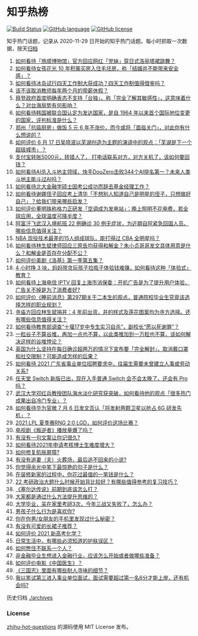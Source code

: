 # 知乎热榜
[![Build Status](https://github.com/ToWeLong/zhihu-hot-questions/workflows/CI/badge.svg)](https://github.com/ToWeLong/zhihu-hot-questions/actions)
[![GitHub language](https://img.shields.io/badge/language-golang-orange.svg)](https://golang.org/)
[![GitHub license](https://img.shields.io/github/license/ToWeLong/zhihu-hot-questions)](https://github.com/ToWeLong/zhihu-hot-questions/blob/main/LICENSE)

知乎热门话题，记录从 2020-11-29 日开始的知乎热门话题。每小时抓取一次数据，按天[归档](./archives)

<!-- BEGIN -->

1. [如何看待「旅顺博物馆」官方回应网红「党妹」穿日式洛丽塔裙跳舞？](https://www.zhihu.com/question/470365349)
1. [如何看待女孩花光 10 年积蓄买房入住毛坯房，称「结婚并不能带来安全感」？](https://www.zhihu.com/question/470358346)
1. [如何看待冰岛试行四天工作制大获成功？四天工作制值得借鉴吗？](https://www.zhihu.com/question/470410629)
1. [该不该取消教师每年两个月的带薪休假？](https://www.zhihu.com/question/470469068)
1. [拜登政府首度明确表态不支持「台独」，称「完全了解其敏感性」，这意味着什么？对台海局势有何影响？](https://www.zhihu.com/question/470580147)
1. [如何看待韩国被联合国认定为发达国家，是自 1964 年以来首个国际地位变更的国家，评判标准是什么？](https://www.zhihu.com/question/470588614)
1. [郑州「抗癌厨房」做饭 5 元 6 年不涨价，而今或将「面临关门」，对此你有什么想说的？](https://www.zhihu.com/question/470452348)
1. [如何评价 6 月 17 日吴晓波以芜湖创造为主题的演讲中的观点：「芜湖是下一个超级城市」？](https://www.zhihu.com/question/466274708)
1. [支付宝转账5000元，转错人了， 打电话联系对方，对方关机了，该如何要回钱？](https://www.zhihu.com/question/351571558)
1. [如何看待AI杀入斗地主领域，快手DouZero击败344个AI排名第一？未来人类斗地主能斗过AI吗？](https://www.zhihu.com/question/470431274)
1. [如何看待北大金融学硕士因考公成功而辞去基金经理工作？](https://www.zhihu.com/question/470568734)
1. [如何看待谢娜侄子回应考上清华「不想别人知道自己是明星的侄子，只想做好自己」？给我们带来哪些启发？](https://www.zhihu.com/question/470425395)
1. [如何评价董明珠称格力正研发「空调成为发电站」：晚上照明不花电费，若全球应用，全球温度可降半度？](https://www.zhihu.com/question/470429897)
1. [阿富汗飞武汉入境航班 22 例确诊 30 例无症状，为近期自阿紧急回国人员。哪些信息值得关注？](https://www.zhihu.com/question/470593519)
1. [NBA 现役技术最差的15人组成球队，能打得过 CBA 全明星吗？](https://www.zhihu.com/question/467877445)
1. [如何看待林生斌律师回应三原告均获得和解金？朱小贞哥哥发文具体用意是什么？和解金是否存在分配不公？](https://www.zhihu.com/question/469903790)
1. [如何评价美剧《洛基》第一季第五集？](https://www.zhihu.com/question/469082564)
1. [4 小时挣 3 块，妈妈带贪玩孩子捡瓶子体验钱难赚，如何看待这种「体验式」教育？](https://www.zhihu.com/question/470535137)
1. [如何看待上海电信 IPTV 回复上海市消保委：开机广告是为了提升用户体验，广告关不掉是为了消费者好?](https://www.zhihu.com/question/470272548)
1. [如何评价《睡前消息》第297期关于二本生的观点，普通院校毕业生究竟该选择怎样的职业规划？](https://www.zhihu.com/question/470490474)
1. [寺庙方回应林生斌捐井：4 年前出资，井的样式及莲花图案均为寺方选择。还有哪些信息值得关注？](https://www.zhihu.com/question/470587142)
1. [如何看待教育部调查“十堰17岁中专生实习自杀”，副校长“愿以死谢罪”？](https://www.zhihu.com/question/470564757)
1. [一粒谷子不算谷堆，再加一点也不算，以此类推加到一万粒也不算，该如何解决这样的谷堆悖论？](https://www.zhihu.com/question/455083603)
1. [英国为什么坚持在每日确诊超两万的情况下宣布要「完全解封」，取消戴口罩和社交限制？可能造成怎样的后果？](https://www.zhihu.com/question/470082644)
1. [如何看待 2021 广东省事业单位招聘要求中，往届生需要未曾建立人事或劳动关系?](https://www.zhihu.com/question/470133715)
1. [任天堂 Switch 新版已出，现在入手普通 Switch 会不会太晚了，还会有 Pro 吗？](https://www.zhihu.com/question/425260879)
1. [武汉大学邓红兵教授团队海水淡化研究获突破，如何看待他的观点「很多热门成果出自冷门专业」？](https://www.zhihu.com/question/470617704)
1. [如何看待华为官微 7 月 6 日发文否认「将发射两颗卫星以抢占 6G 研发先机」？](https://www.zhihu.com/question/470367051)
1. [2021 LPL 夏季赛RNG 2:0 LGD，如何评价这场比赛？](https://www.zhihu.com/question/470681114)
1. [电视剧《叛逆者》播放量爆了吗？](https://www.zhihu.com/question/468364234)
1. [有没有一句文案让你记很久?](https://www.zhihu.com/question/432213645)
1. [如何看待2021年申请考核博士生难度增大？](https://www.zhihu.com/question/430374942)
1. [如何修复肌肤屏障?](https://www.zhihu.com/question/318814504)
1. [有没有追妻（夫）火葬场，最后追不回来的小说?](https://www.zhihu.com/question/468268590)
1. [你觉得余光中笔下最惊艳的句子是什么？](https://www.zhihu.com/question/440817750)
1. [在装修新家的过程中，你花过最值的一笔钱是什么？](https://www.zhihu.com/question/468840855)
1. [22 考研政治大题什么时候开始背比较好？有哪些值得参考的复习技巧？](https://www.zhihu.com/question/470122007)
1. [《塞尔达传说》前期到底该怎么打？](https://www.zhihu.com/question/444332434)
1. [大家都是通过什么方法提升思维的？](https://www.zhihu.com/question/468908005)
1. [大学毕业，呆在家里考研3次，今年三战又失败了，怎么办？](https://www.zhihu.com/question/41692093)
1. [男孩子什么行为是喜欢你?](https://www.zhihu.com/question/459337094)
1. [你在你男/女朋友的手机里发现过什么秘密？](https://www.zhihu.com/question/309282780)
1. [有没有可爱的长裙子推荐？](https://www.zhihu.com/question/446771263)
1. [如何评价 2021 新高考化学？](https://www.zhihu.com/question/463845980)
1. [日常生活中，有哪些必须知道的护肤误区？](https://www.zhihu.com/question/467117508)
1. [如何憋住不联系一个人？](https://www.zhihu.com/question/417595335)
1. [非金融毕业生想进入金融行业，应该怎么开始或者做哪些准备？](https://www.zhihu.com/question/34945971)
1. [如何评价电影《中国医生》？](https://www.zhihu.com/question/448519150)
1. [《三国志》里面有哪些耐人寻味的细节？](https://www.zhihu.com/question/48084045)
1. [我以笔试第三进入事业单位面试，面试需要超过第一名6分才能上岸，还有机会吗?](https://www.zhihu.com/question/423877129)

<!-- END -->

历史归档 [./archives](./archives)


### License
[zhihu-hot-questions](https://github.com/towelong/zhihu-hot-questions) 的源码使用 MIT License 发布。
